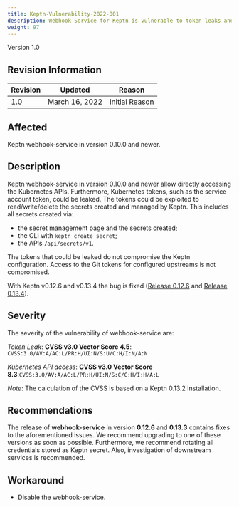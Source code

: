 ```yaml
---
title: Keptn-Vulnerability-2022-001
description: Webhook Service for Keptn is vulnerable to token leaks and access the Kubernetes APIs
weight: 97
---
```


Version 1.0

## Revision Information

| Revision |    Updated   |     Reason     |
|----------|:------------:|:--------------:|
| 1.0      | March 16, 2022 | Initial Reason |

## Affected

Keptn webhook-service in version 0.10.0 and newer.

## Description

Keptn webhook-service in version 0.10.0 and newer allow directly accessing the Kubernetes APIs.
Furthermore, Kubernetes tokens, such as the service account token, could be leaked.
The tokens could be exploited to read/write/delete the secrets created and managed by Keptn.
This includes all secrets created via:
 - the secret management page and the secrets created;
 - the CLI with `keptn create secret`;
 - the APIs `/api/secrets/v1`.

The tokens that could be leaked do not compromise the Keptn configuration. Access to the Git tokens for configured upstreams is not compromised.

With Keptn v0.12.6 and v0.13.4 the bug is fixed ([Release 0.12.6](https://github.com/keptn/keptn/releases/tag/0.12.6) and [Release 0.13.4](https://github.com/keptn/keptn/releases/tag/0.13.4)).

## Severity

The severity of the vulnerability of webhook-service are:

*Token Leak*: **CVSS v3.0 Vector Score 4.5**: `CVSS:3.0/AV:A/AC:L/PR:H/UI:N/S:U/C:H/I:N/A:N`

*Kubernetes API access*: **CVSS v3.0 Vector Score 8.3**:`CVSS:3.0/AV:A/AC:L/PR:H/UI:N/S:C/C:H/I:H/A:L`

*Note*: The calculation of the CVSS is based on a Keptn 0.13.2 installation.

## Recommendations

The release of **webhook-service** in version **0.12.6** and **0.13.3** contains fixes to the aforementioned issues. We recommend upgrading to one of these versions as soon as possible. Furthermore, we recommend rotating all credentials stored as Keptn secret. Also, investigation of downstream services is recommended.

## Workaround

* Disable the webhook-service.